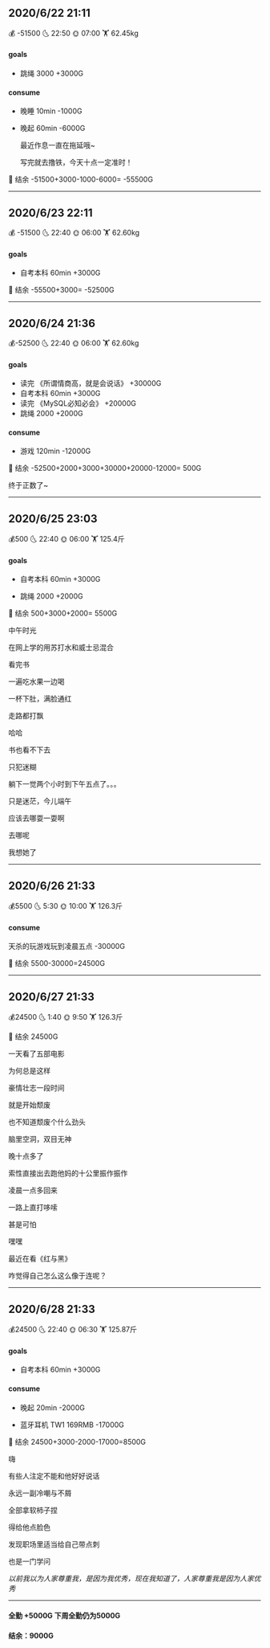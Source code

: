 ## 2020/6/22 21:11  

💰 -51500   🌜  22:50    🌞 07:00   🏋 62.45kg    



#### goals

- 跳绳 3000 +3000G

#### consume

- 晚睡 10min -1000G

- 晚起 60min -6000G

  

  最近作息一直在拖延哦~
  
  写完就去撸铁，今天十点一定准时！
  
  

💸 结余 -51500+3000-1000-6000= -55500G

------

## 2020/6/23 22:11  

💰 -51500   🌜  22:40    🌞 06:00   🏋 62.60kg    



#### goals

- 自考本科 60min +3000G

  

💸 结余  -55500+3000= -52500G

------

## 2020/6/24 21:36  

💰-52500   🌜  22:40    🌞 06:00   🏋 62.60kg    



#### goals

- 读完 《所谓情商高，就是会说话》 +30000G
- 自考本科 60min +3000G
- 读完 《MySQL必知必会》 +20000G
- 跳绳 2000 +2000G



#### consume

- 游戏 120min -12000G

  

💸 结余 -52500+2000+3000+30000+20000-12000= 500G



终于正数了~

------


## 2020/6/25 23:03  

💰500    🌜  22:40    🌞 06:00   🏋 125.4斤  



#### goals

- 自考本科 60min +3000G

- 跳绳 2000 +2000G

  

💸 结余 500+3000+2000= 5500G



中午时光

在网上学的用苏打水和威士忌混合

看完书

一遍吃水果一边喝

一杯下肚，满脸通红

走路都打飘

哈哈

书也看不下去

只犯迷糊

躺下一觉两个小时到下午五点了。。。

只是迷茫，今儿端午

应该去哪耍一耍啊

去哪呢

我想她了

------


## 2020/6/26 21:33  

💰5500    🌜  5:30    🌞 10:00   🏋 126.3斤  



#### consume

天杀的玩游戏玩到凌晨五点 -30000G



💸 结余 5500-30000=24500G

------

## 2020/6/27 21:33  

💰24500    🌜  1:40    🌞 9:50   🏋 126.3斤  



💸 结余 24500G



一天看了五部电影

为何总是这样

豪情壮志一段时间

就是开始颓废

也不知道颓废个什么劲头

脑里空洞，双目无神

晚十点多了

索性直接出去跑他妈的十公里振作振作

凌晨一点多回来

一路上直打哆嗦

甚是可怕

嘿嘿

最近在看《红与黑》

咋觉得自己怎么这么像于连呢？

------

## 2020/6/28 21:33  

💰24500    🌜  22:40     🌞 06:30   🏋 125.87斤  


#### goals
- 自考本科 60min +3000G

#### consume
- 晚起 20min -2000G

- 蓝牙耳机 TW1 169RMB -17000G

  

💸 结余 24500+3000-2000-17000=8500G



嗨

有些人注定不能和他好好说话

永远一副冷嘲与不屑

全部拿软柿子捏

得给他点脸色

发现职场里适当给自己带点刺

也是一门学问





*以前我以为人家尊重我，是因为我优秀，现在我知道了，人家尊重我是因为人家优秀*

------



#### 全勤 +5000G 下周全勤仍为5000G 

#### 结余：9000G